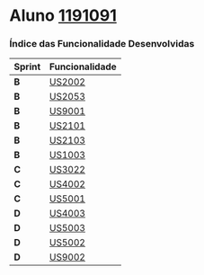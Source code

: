 Aluno [1191091](./)
===============================


### Índice das Funcionalidade Desenvolvidas ###


| Sprint | Funcionalidade     |
|--------|--------------------|
| **B**  | [US2002](/docs/Issue7_US2002) |
| **B**  | [US2053](/docs/Issue8_US2053) |
| **B**  | [US9001](/docs/Issue9_US9001) |
| **B**  | [US2101](/docs/Issue10_US2101) |
| **B**  | [US2103](/docs/Issue11_US2103) |
| **B**  | [US1003](/docs/Issue12_US1003) |
| **C**  | [US3022](/docs/Issue21_US3022) |
| **C**  | [US4002](/docs/Issue23_US4002) |
| **C**  | [US5001](/docs/Issue24_US5001) |
| **D**  | [US4003](/docs/Issue31_US4003) |
| **D**  | [US5003](/docs/Issue33_US5003) |
| **D**  | [US5002](/docs/Issue37_US5002) |
| **D**  | [US9002](/docs/Issue38_US9002) |
